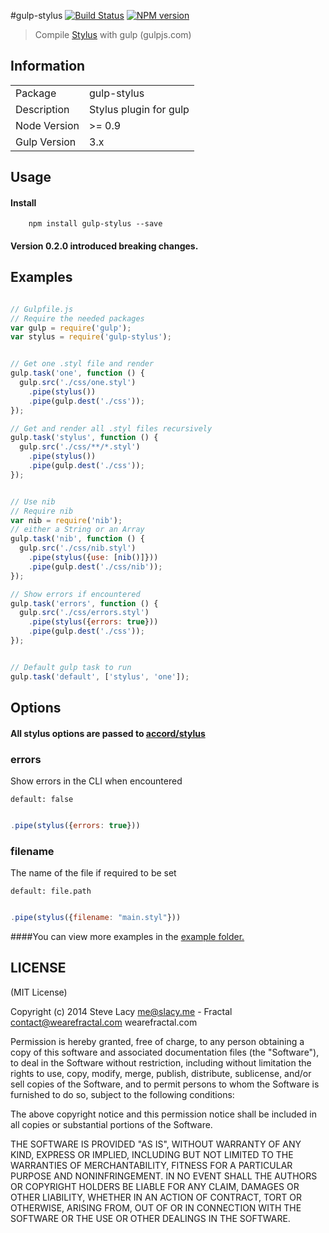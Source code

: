 #gulp-stylus
[![Build Status](https://travis-ci.org/stevelacy/gulp-stylus.png?branch=master)](https://travis-ci.org/stevelacy/gulp-stylus)
[![NPM version](https://badge.fury.io/js/gulp-stylus.png)](http://badge.fury.io/js/gulp-stylus)

> Compile [Stylus](http://learnboost.github.io/stylus/) with gulp (gulpjs.com)

## Information

<table>
<tr>
<td>Package</td><td>gulp-stylus</td>
</tr>
<tr>
<td>Description</td>
<td>Stylus plugin for gulp</td>
</tr>
<tr>
<td>Node Version</td>
<td>>= 0.9</td>
</tr>
<tr>
<td>Gulp Version</td>
<td>3.x</td>
</tr>
</table>

## Usage
#### Install
		npm install gulp-stylus --save


#### Version 0.2.0 introduced breaking changes.

## Examples

```javascript

// Gulpfile.js
// Require the needed packages
var gulp = require('gulp');
var stylus = require('gulp-stylus');


// Get one .styl file and render
gulp.task('one', function () {
  gulp.src('./css/one.styl')
    .pipe(stylus())
    .pipe(gulp.dest('./css'));
});

// Get and render all .styl files recursively
gulp.task('stylus', function () {
  gulp.src('./css/**/*.styl')
    .pipe(stylus())
    .pipe(gulp.dest('./css'));
});


// Use nib
// Require nib
var nib = require('nib');
// either a String or an Array
gulp.task('nib', function () {
  gulp.src('./css/nib.styl')
    .pipe(stylus({use: [nib()]}))
    .pipe(gulp.dest('./css/nib'));
});

// Show errors if encountered
gulp.task('errors', function () {
  gulp.src('./css/errors.styl')
    .pipe(stylus({errors: true}))
    .pipe(gulp.dest('./css'));
});


// Default gulp task to run
gulp.task('default', ['stylus', 'one']);

```

## Options
#### All stylus options are passed to [accord/stylus](https://github.com/jenius/accord/blob/master/docs/stylus.md)

### errors
Show errors in the CLI when encountered

    default: false

```js

.pipe(stylus({errors: true}))

```    

### filename
The name of the file if required to be set

    default: file.path

```js

.pipe(stylus({filename: "main.styl"}))

```



####You can view more examples in the [example folder.](https://github.com/stevelacy/gulp-stylus/tree/master/examples)



## LICENSE

(MIT License)

Copyright (c) 2014 Steve Lacy <me@slacy.me> - Fractal <contact@wearefractal.com> wearefractal.com

Permission is hereby granted, free of charge, to any person obtaining
a copy of this software and associated documentation files (the
"Software"), to deal in the Software without restriction, including
without limitation the rights to use, copy, modify, merge, publish,
distribute, sublicense, and/or sell copies of the Software, and to
permit persons to whom the Software is furnished to do so, subject to
the following conditions:

The above copyright notice and this permission notice shall be
included in all copies or substantial portions of the Software.

THE SOFTWARE IS PROVIDED "AS IS", WITHOUT WARRANTY OF ANY KIND,
EXPRESS OR IMPLIED, INCLUDING BUT NOT LIMITED TO THE WARRANTIES OF
MERCHANTABILITY, FITNESS FOR A PARTICULAR PURPOSE AND
NONINFRINGEMENT. IN NO EVENT SHALL THE AUTHORS OR COPYRIGHT HOLDERS BE
LIABLE FOR ANY CLAIM, DAMAGES OR OTHER LIABILITY, WHETHER IN AN ACTION
OF CONTRACT, TORT OR OTHERWISE, ARISING FROM, OUT OF OR IN CONNECTION
WITH THE SOFTWARE OR THE USE OR OTHER DEALINGS IN THE SOFTWARE.
